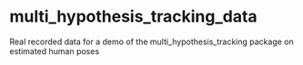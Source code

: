 # multi_hypothesis_tracking_data
Real recorded data for a demo of the multi_hypothesis_tracking package on estimated human poses
